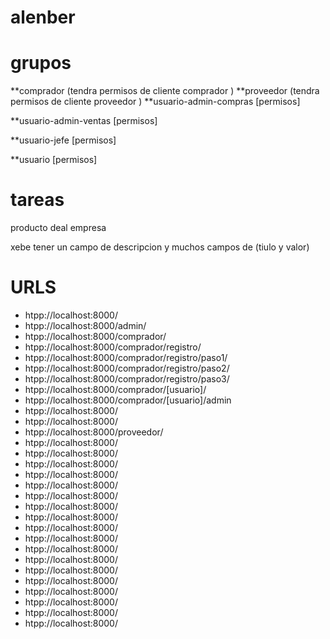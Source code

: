 # alenber


grupos
=====

**comprador (tendra permisos de cliente comprador )
**proveedor (tendra permisos de cliente proveedor )
**usuario-admin-compras
	[permisos]

**usuario-admin-ventas
	[permisos]

**usuario-jefe
	[permisos]

**usuario
	[permisos]
	

tareas
======

producto deal  empresa

xebe tener un campo de descripcion
 y muchos campos de (tiulo y valor)



 URLS
 ====

* htpp://localhost:8000/
* htpp://localhost:8000/admin/
* htpp://localhost:8000/comprador/
* htpp://localhost:8000/comprador/registro/
* htpp://localhost:8000/comprador/registro/paso1/
* htpp://localhost:8000/comprador/registro/paso2/
* htpp://localhost:8000/comprador/registro/paso3/
* htpp://localhost:8000/comprador/[usuario]/
* htpp://localhost:8000/comprador/[usuario]/admin
* htpp://localhost:8000/
* htpp://localhost:8000/
* htpp://localhost:8000/proveedor/
* htpp://localhost:8000/
* htpp://localhost:8000/
* htpp://localhost:8000/
* htpp://localhost:8000/
* htpp://localhost:8000/
* htpp://localhost:8000/
* htpp://localhost:8000/
* htpp://localhost:8000/
* htpp://localhost:8000/
* htpp://localhost:8000/
* htpp://localhost:8000/
* htpp://localhost:8000/
* htpp://localhost:8000/
* htpp://localhost:8000/
* htpp://localhost:8000/
* htpp://localhost:8000/
* htpp://localhost:8000/
* htpp://localhost:8000/



